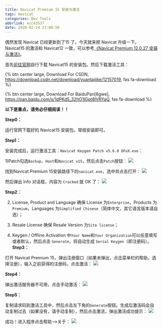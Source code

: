 ```yaml
---
title: Navicat Premium 15 安装与激活
tags: Navicat
categories: Dev Tools
abbrlink: ecc43537
date: 2020-02-14 23:00:50
---
```


偶然发现 Navicat 已经更新到了15 了，今天就来把 Navicat 升级一下。Navicat15 的激活和 Navicat12 一致，可以参考[《Navicat Premium 12.0.27 安装与激活》](/4be9221b.html)。

首先[前往官网](https://www.navicat.com.cn/download/navicat-premium)自行下载 Navicat15 的安装包。然后下载激活工具：

{% btn center large, Download For CSDN, https://download.csdn.net/download/yuanlaijike/12157019, fas fa-download %}

{% btn center large, Download For BaiduPan[6gwe], https://pan.baidu.com/s/1dPKd5_32hO1lGpt8lVRYaQ, fas fa-download %}

**以下是重点，请务必仔细阅读！！**

**Step0：**

运行官网下载好的 Navicat15 安装包，常规安装即可。

**Step1：**

安装完成后，运行激活工具：`Navicat Keygen Patch v5.6.0 DFoX.exe`：

1)Patch勾选`Backup`、`Host`和`Navicat v15`，然后点击`Patch`按钮：
![](https://cdn.jsdelivr.net/gh/jitwxs/cdn/blog/posts/202002/20200214231155763.png)

找到Navicat Premium 15安装路径下的`navicat.exe`，选中并点击打开：
![](https://cdn.jsdelivr.net/gh/jitwxs/cdn/blog/posts/202002/20200214225444.png)

然后弹出 Info 对话框，内容为 `Cracked` 就 OK 了：
![](https://cdn.jsdelivr.net/gh/jitwxs/cdn/blog/posts/202002/20200214225456.png)

**Step2：**

2) License, Product and Language 确保 License 为`Enterprise`，Products 为`Premium`，Languages 为`Simplified Chinese`（简体中文，其它语言版本请自选）；

3) Resale License 确保 Resale Version 为`Site license`；

4) Keygen / Offline Activation 中`Your Name`和`Your Organization`可以任意填写或者默认，然后点击 `Generate`，将自动生成 `Serial Keygen`（即注册码）。
**Step3：**

打开 Navicat Premium 15，弹出注册窗口（如果未弹出，点击菜单栏的帮助，选择注册），输入之前获得的注册码，点击激活：
![](https://cdn.jsdelivr.net/gh/jitwxs/cdn/blog/posts/202002/20200214231517.png)

**Step4：**

弹出激活服务器不可用，点击手动激活：
![](https://cdn.jsdelivr.net/gh/jitwxs/cdn/blog/posts/201805/20180504154324818.png)

**Step5：**

复制请求码到激活工具中，然后点击左下角的`Generate`按钮。生成后激活码会自动复制过去（如果没有，请手动复制），然后点击激活，弹出激活成功提示：
![](https://cdn.jsdelivr.net/gh/jitwxs/cdn/blog/posts/202002/20200214225722.png)

成功！进入程序点击帮助-->关于：
![](https://cdn.jsdelivr.net/gh/jitwxs/cdn/blog/posts/202002/20200214225753.png)

